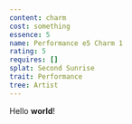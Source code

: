 ```yaml
---
content: charm
cost: something
essence: 5
name: Performance e5 Charm 1
rating: 5
requires: []
splat: Second Sunrise
trait: Performance
tree: Artist
---
```


Hello **world**!
